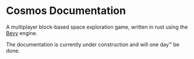 # Cosmos Documentation

A multiplayer block-based space exploration game, written in rust using the [Bevy](https://www.bevyengine.org/) engine.

The documentation is currently under construction and will one day™ be done.